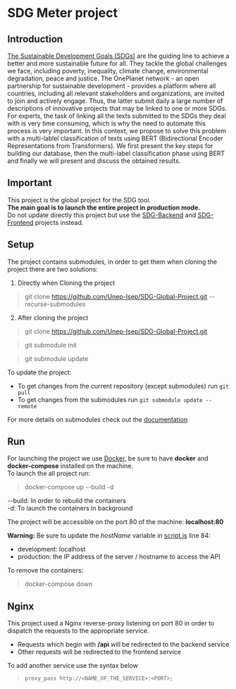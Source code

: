 # SDG Meter project

## Introduction

[The Sustainable Development Goals (SDGs)](http://62.160.8.100/#sdgs) are the guiding line to
achieve a better and more sustainable future for all. They tackle the global challenges we face, including poverty, inequality, climate change, environmental
degradation, peace and justice. The OnePlanet network - an open partnership
for sustainable development - provides a platform where all countries, including
all relevant stakeholders and organizations, are invited to join and actively engage. Thus, the latter submit daily a large number of descriptions of innovative
projects that may be linked to one or more SDGs. For experts, the task of linking all the texts submitted to the SDGs they deal with is very time consuming,
which is why the need to automate this process is very important. In this context,
we propose to solve this problem with a multi-lablel classification of texts using BERT (Bidirectional Encoder Representations from Transformers). We first
present the key steps for building our database, then the multi-label classification
phase using BERT and finally we will present and discuss the obtained results.

## Important
This project is the global project for the SDG tool.  
**The main goal is to launch the entire project in production mode.**  
Do not update directly this project but use the [SDG-Backend](https://github.com/Unep-Isep/SDG-Backend) and [SDG-Frontend](https://github.com/Unep-Isep/SDG-Frontend) projects instead.


## Setup

The project contains submodules, in order to get them when cloning the project there are two solutions:

1. Directly when Cloning the project
> git clone https://github.com/Unep-Isep/SDG-Global-Project.git --recurse-submodules

2. After cloning the project
> git clone https://github.com/Unep-Isep/SDG-Global-Project.git  

> git submodule init

> git submodule update


To update the project:

- To get changes from the current repository (except submodules) run `git pull`
- To get changes from the submodules run `git submodule update --remote`

For more details on submodules check out the [documentation](https://git-scm.com/book/en/v2/Git-Tools-Submodules)

## Run

For launching the project we use [Docker](https://www.docker.com/), be sure to have **docker** and **docker-compose** installed on the machine.  
To launch the all project run:

> docker-compose up --build -d  

--build: In order to rebuild the containers   
-d: To launch the containers in background

The project will be accessible on the port 80 of the machine: **localhost:80**

**Warning:** Be sure to update the *hostName* variable in [script.js](SDG-Frontend/js/scripts.js) line 84:
- development: localhost
- production: the IP address of the server / hostname to access the API

To remove the containers:
> docker-compose down


## Nginx

This project used a Nginx reverse-proxy listening on port 80 in order to dispatch the requests to the appropriate service.
- Requests which begin with **/api** will be redirected to the backend service
- Other requests will be redirected to the frontend service

To add another service use the syntax below
> `proxy_pass http://<NAME_OF_THE_SERVICE>:<PORT>;`